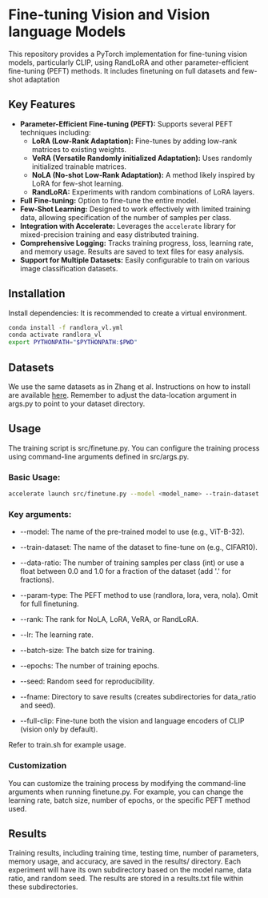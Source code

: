 # Fine-tuning Vision and Vision language Models

This repository provides a PyTorch implementation for fine-tuning vision models, particularly CLIP, using RandLoRA and other parameter-efficient fine-tuning (PEFT) methods. It includes finetuning on full datasets and few-shot adaptation

## Key Features

* **Parameter-Efficient Fine-tuning (PEFT):** Supports several PEFT techniques including:
    * **LoRA (Low-Rank Adaptation):**  Fine-tunes by adding low-rank matrices to existing weights.
    * **VeRA (Versatile Randomly initialized Adaptation):**  Uses randomly initialized trainable matrices.
    * **NoLA (No-shot Low-Rank Adaptation):** A method likely inspired by LoRA for few-shot learning.
    * **RandLoRA:**  Experiments with random combinations of LoRA layers.
* **Full Fine-tuning:**  Option to fine-tune the entire model.
* **Few-Shot Learning:** Designed to work effectively with limited training data, allowing specification of the number of samples per class.
* **Integration with Accelerate:** Leverages the `accelerate` library for mixed-precision training and easy distributed training.
* **Comprehensive Logging:** Tracks training progress, loss, learning rate, and memory usage. Results are saved to text files for easy analysis.
* **Support for Multiple Datasets:** Easily configurable to train on various image classification datasets.

## Installation
   
Install dependencies: It is recommended to create a virtual environment.

```sh
conda install -f randlora_vl.yml
conda activate randlora_vl
export PYTHONPATH="$PYTHONPATH:$PWD"
```

## Datasets
We use the same datasets as in Zhang et al. Instructions on how to install are available [here](https://github.com/fredzzhang/atlas/blob/main/DATASETS.md).
Remember to adjust the data-location argument in args.py to point to your dataset directory.

## Usage

The training script is src/finetune.py. You can configure the training process using command-line arguments defined in src/args.py.

### Basic Usage:
```sh
accelerate launch src/finetune.py --model <model_name> --train-dataset <dataset_name> --data-ratio <num_samples_per_class> --param-type <peft_method>
```

### Key arguments:

* --model: The name of the pre-trained model to use (e.g., ViT-B-32).

* --train-dataset: The name of the dataset to fine-tune on (e.g., CIFAR10).

* --data-ratio: The number of training samples per class (int) or use a float between 0.0 and 1.0 for a fraction of the dataset (add '.' for fractions).

* --param-type: The PEFT method to use (randlora, lora, vera, nola). Omit for full finetuning.
 
* --rank: The rank for NoLA, LoRA, VeRA, or RandLoRA.

* --lr: The learning rate.

* --batch-size: The batch size for training.

* --epochs: The number of training epochs.

* --seed: Random seed for reproducibility.

* --fname: Directory to save results (creates subdirectories for data_ratio and seed).

* --full-clip: Fine-tune both the vision and language encoders of CLIP (vision only by default).


Refer to train.sh for example usage.


### Customization

You can customize the training process by modifying the command-line arguments when running finetune.py. For example, you can change the learning rate, batch size, number of epochs, or the specific PEFT method used.

## Results

Training results, including training time, testing time, number of parameters, memory usage, and accuracy, are saved in the results/ directory. Each experiment will have its own subdirectory based on the model name, data ratio, and random seed. The results are stored in a results.txt file within these subdirectories.

